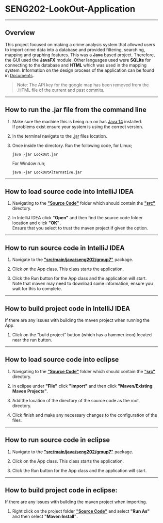 # **SENG202**-LookOut-Application

---

## **Overview**

This project focused on making a crime analysis system that allowed users to import crime data into a database and provided filtering, searching, mapping and graphing features. This was a **Java** based project. Therefore, the GUI used the **JavaFX** module. Other languages used were **SQLite** for connecting to the database and **HTML** which was used in the mapping system. Information on the design process of the application can be found in [Documents](./Documents).

> Note: The API key for the google map has been removed from the .HTML file of the current and past commits.

---

## How to run the .jar file from the command line

1.
    Make sure the machine this is being run on has [Java 14][javaWebsite] installed.  
    If problems exist ensure your system is using the correct version.

2.
    In the terminal navigate to the [.jar](LookOut.jar) files location.

3.
    Once inside the directory. Run the following code, for Linux;

    ```Console
    java -jar LookOut.jar
    ```

    For Window run;

    ```Console
    java -jar LookOutAlternative.jar
    ```

---

## How to load source code into IntelliJ IDEA


1.
    Navigating to the **["Source Code"](Source&#32;Code/)** folder which should contain the **["src"](Source&#32;Code/src/)** directory.

2.
    In IntelliJ IDEA click **"Open"** and then find the source code folder location and click **"OK"**.  
    Ensure that you select to trust the maven project if given the option.

---

## How to run source code in IntelliJ IDEA

1.
    Navigate to the **["src/main/java/seng202/group7"](Source&#32;Code/src/main/java/seng202/group7/)** package.

2.
    Click on the App class. This class starts the application.

3.
    Click the Run button for the App class and the application will start.  
    Note that maven may need to download some information, ensure you wait for this to complete.

---

## How to build project code in IntelliJ IDEA

If there are any issues with building the maven project when running the App.

1.
    Click on the "build project" button (which has a hammer icon) located near the run button.

---

## How to load source code into eclipse

1.
    Navigating to the **["Source Code"](Source&#32;Code/)** folder which should contain the **["src"](Source&#32;Code/src/)** directory.

2.
    In eclipse under **"File"** click **"Import"** and then click **"Maven/Existing Maven Projects"**.

3.
    Add the location of the directory of the source code as the root directory.

4.
    Click finish and make any necessary changes to the configuration of the files.

---

## How to run source code in eclipse

1.
    Navigate to the **["src/main/java/seng202/group7"](Source&#32;Code/src/main/java/seng202/group7/)** package.

2.
    Click on the App class. This class starts the application.

3.
    Click the Run button for the App class and the application will start.

---

## How to build project code in eclipse:

If there are any issues with building the maven project when importing.

1.
    Right click on the project folder **["Source Code"](Source&#32;Code/)** and select **"Run As"** and then select **"Maven Install"**.

[javaWebsite]: https://www.oracle.com/java/technologies/javase/jdk14-archive-downloads.html "Java-14 Archive Download"
